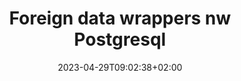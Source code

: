 ---
title: "Foreign data wrappers nw Postgresql"
date: 2023-04-29T09:02:38+02:00
draft: true # Set 'false' to publish
---